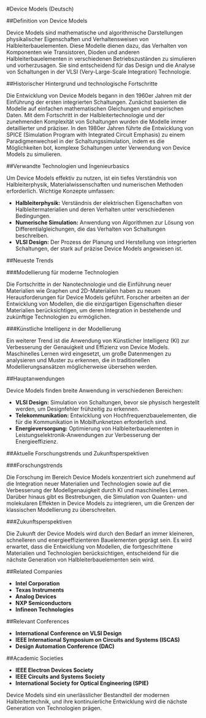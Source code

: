 #Device Models (Deutsch)

##Definition von Device Models

Device Models sind mathematische und algorithmische Darstellungen physikalischer Eigenschaften und Verhaltensweisen von Halbleiterbauelementen. Diese Modelle dienen dazu, das Verhalten von Komponenten wie Transistoren, Dioden und anderen Halbleiterbauelementen in verschiedenen Betriebszuständen zu simulieren und vorherzusagen. Sie sind entscheidend für das Design und die Analyse von Schaltungen in der VLSI (Very-Large-Scale Integration) Technologie.

##Historischer Hintergrund und technologische Fortschritte

Die Entwicklung von Device Models begann in den 1960er Jahren mit der Einführung der ersten integrierten Schaltungen. Zunächst basierten die Modelle auf einfachen mathematischen Gleichungen und empirischen Daten. Mit dem Fortschritt in der Halbleitertechnologie und der zunehmenden Komplexität von Schaltungen wurden die Modelle immer detaillierter und präziser. In den 1980er Jahren führte die Entwicklung von SPICE (Simulation Program with Integrated Circuit Emphasis) zu einem Paradigmenwechsel in der Schaltungssimulation, indem es die Möglichkeiten bot, komplexe Schaltungen unter Verwendung von Device Models zu simulieren.

##Verwandte Technologien und Ingenieurbasics

Um Device Models effektiv zu nutzen, ist ein tiefes Verständnis von Halbleiterphysik, Materialwissenschaften und numerischen Methoden erforderlich. Wichtige Konzepte umfassen:

- **Halbleiterphysik:** Verständnis der elektrischen Eigenschaften von Halbleitermaterialien und deren Verhalten unter verschiedenen Bedingungen.
- **Numerische Simulation:** Anwendung von Algorithmen zur Lösung von Differentialgleichungen, die das Verhalten von Schaltungen beschreiben.
- **VLSI Design:** Der Prozess der Planung und Herstellung von integrierten Schaltungen, der stark auf präzise Device Models angewiesen ist.

##Neueste Trends

###Modellierung für moderne Technologien

Die Fortschritte in der Nanotechnologie und die Einführung neuer Materialien wie Graphen und 2D-Materialien haben zu neuen Herausforderungen für Device Models geführt. Forscher arbeiten an der Entwicklung von Modellen, die die einzigartigen Eigenschaften dieser Materialien berücksichtigen, um deren Integration in bestehende und zukünftige Technologien zu ermöglichen.

###Künstliche Intelligenz in der Modellierung

Ein weiterer Trend ist die Anwendung von Künstlicher Intelligenz (KI) zur Verbesserung der Genauigkeit und Effizienz von Device Models. Maschinelles Lernen wird eingesetzt, um große Datenmengen zu analysieren und Muster zu erkennen, die in traditionellen Modellierungsansätzen möglicherweise übersehen werden.

##Hauptanwendungen

Device Models finden breite Anwendung in verschiedenen Bereichen:

- **VLSI Design:** Simulation von Schaltungen, bevor sie physisch hergestellt werden, um Designfehler frühzeitig zu erkennen.
- **Telekommunikation:** Entwicklung von Hochfrequenzbauelementen, die für die Kommunikation in Mobilfunknetzen erforderlich sind.
- **Energieversorgung:** Optimierung von Halbleiterbauelementen in Leistungselektronik-Anwendungen zur Verbesserung der Energieeffizienz.

##Aktuelle Forschungstrends und Zukunftsperspektiven

###Forschungstrends

Die Forschung im Bereich Device Models konzentriert sich zunehmend auf die Integration neuer Materialien und Technologien sowie auf die Verbesserung der Modellgenauigkeit durch KI und maschinelles Lernen. Darüber hinaus gibt es Bestrebungen, die Simulation von Quanten- und molekularen Effekten in Device Models zu integrieren, um die Grenzen der klassischen Modellierung zu überschreiten.

###Zukunftsperspektiven

Die Zukunft der Device Models wird durch den Bedarf an immer kleineren, schnelleren und energieeffizienteren Bauelementen geprägt sein. Es wird erwartet, dass die Entwicklung von Modellen, die fortgeschrittene Materialien und Technologien berücksichtigen, entscheidend für die nächste Generation von Halbleiterbauelementen sein wird.

##Related Companies

- **Intel Corporation**
- **Texas Instruments**
- **Analog Devices**
- **NXP Semiconductors**
- **Infineon Technologies**

##Relevant Conferences

- **International Conference on VLSI Design**
- **IEEE International Symposium on Circuits and Systems (ISCAS)**
- **Design Automation Conference (DAC)**

##Academic Societies

- **IEEE Electron Devices Society**
- **IEEE Circuits and Systems Society**
- **International Society for Optical Engineering (SPIE)**

Device Models sind ein unerlässlicher Bestandteil der modernen Halbleitertechnik, und ihre kontinuierliche Entwicklung wird die nächste Generation von Technologien prägen.